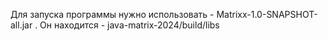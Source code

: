 Для запуска программы нужно использовать - Matrixx-1.0-SNAPSHOT-all.jar . 
Он находится - java-matrix-2024/build/libs
